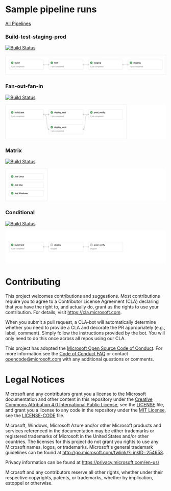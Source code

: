 # Sample pipeline runs
[All Pipelines](https://dev.azure.com/azure-devops-yaml/multi-stage-samples/_build)

### Build-test-staging-prod

[![Build Status](https://dev.azure.com/azure-devops-yaml/multi-stage-samples/_apis/build/status/build-test-staging-prod?branchName=master)](https://dev.azure.com/azure-devops-yaml/multi-stage-samples/_build/latest?definitionId=1&branchName=master)

[![Preview](/res/build-test-staging-prod.png "Click to go to the pipeline examples")](https://dev.azure.com/azure-devops-yaml/multi-stage-samples/_build/latest?definitionId=1&branchName=master)

### Fan-out-fan-in

[![Build Status](https://dev.azure.com/azure-devops-yaml/multi-stage-samples/_apis/build/status/fan-out-fan-in?branchName=master)](https://dev.azure.com/azure-devops-yaml/multi-stage-samples/_build/latest?definitionId=5&branchName=master)

[![Preview](/res/fan-out-fan-in.png "Click to go to the pipeline examples")](https://dev.azure.com/azure-devops-yaml/multi-stage-samples/_build/latest?definitionId=5&branchName=master)

### Matrix

[![Build Status](https://dev.azure.com/azure-devops-yaml/multi-stage-samples/_apis/build/status/matrix?branchName=master)](https://dev.azure.com/azure-devops-yaml/multi-stage-samples/_build/latest?definitionId=3&branchName=master)

[![Preview](/res/matrix.png "Click to go to the pipeline examples")](https://dev.azure.com/azure-devops-yaml/multi-stage-samples/_build/latest?definitionId=3&branchName=master)

### Conditional

[![Build Status](https://dev.azure.com/azure-devops-yaml/multi-stage-samples/_apis/build/status/conditional?branchName=master)](https://dev.azure.com/azure-devops-yaml/multi-stage-samples/_build/latest?definitionId=2&branchName=master)

[![Preview](/res/conditional.png "Click to go to the pipeline examples")](https://dev.azure.com/azure-devops-yaml/multi-stage-samples/_build/latest?definitionId=2&branchName=master)

# Contributing

This project welcomes contributions and suggestions.  Most contributions require you to agree to a
Contributor License Agreement (CLA) declaring that you have the right to, and actually do, grant us
the rights to use your contribution. For details, visit https://cla.microsoft.com.

When you submit a pull request, a CLA-bot will automatically determine whether you need to provide
a CLA and decorate the PR appropriately (e.g., label, comment). Simply follow the instructions
provided by the bot. You will only need to do this once across all repos using our CLA.

This project has adopted the [Microsoft Open Source Code of Conduct](https://opensource.microsoft.com/codeofconduct/).
For more information see the [Code of Conduct FAQ](https://opensource.microsoft.com/codeofconduct/faq/) or
contact [opencode@microsoft.com](mailto:opencode@microsoft.com) with any additional questions or comments.

# Legal Notices

Microsoft and any contributors grant you a license to the Microsoft documentation and other content
in this repository under the [Creative Commons Attribution 4.0 International Public License](https://creativecommons.org/licenses/by/4.0/legalcode),
see the [LICENSE](LICENSE) file, and grant you a license to any code in the repository under the [MIT License](https://opensource.org/licenses/MIT), see the
[LICENSE-CODE](LICENSE-CODE) file.

Microsoft, Windows, Microsoft Azure and/or other Microsoft products and services referenced in the documentation
may be either trademarks or registered trademarks of Microsoft in the United States and/or other countries.
The licenses for this project do not grant you rights to use any Microsoft names, logos, or trademarks.
Microsoft's general trademark guidelines can be found at http://go.microsoft.com/fwlink/?LinkID=254653.

Privacy information can be found at https://privacy.microsoft.com/en-us/

Microsoft and any contributors reserve all other rights, whether under their respective copyrights, patents,
or trademarks, whether by implication, estoppel or otherwise.
